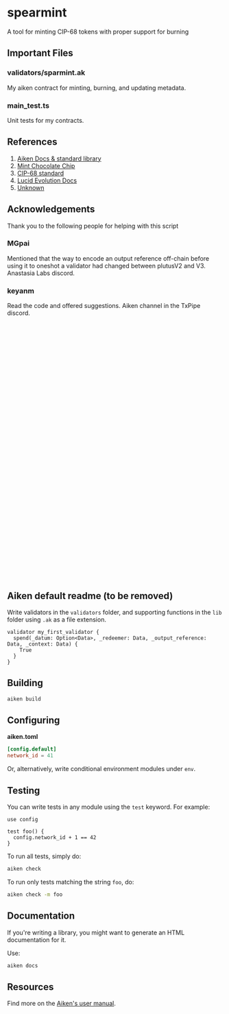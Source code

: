 # spearmint

A tool for minting CIP-68 tokens with proper support for burning

## Important Files

### validators/sparmint.ak

My aiken contract for minting, burning, and updating metadata.

### main_test.ts

Unit tests for my contracts.

## References

1. [Aiken Docs & standard library](https://aiken-lang.github.io/stdlib/)
2. [Mint Chocolate Chip](https://github.com/SundaeSwap-finance/mint-chocolate-chip/blob/main/validators/mint.ak)
3. [CIP-68 standard](https://cips.cardano.org/cip/CIP-68)
4. [Lucid Evolution Docs](https://anastasia-labs.github.io/lucid-evolution/)
5. [Unknown](https://github.com/apea-aiken-batch-2/nollan_mint_ai/blob/2bea4764385071aae2f08525a77aa13581aaccf0/lib/modules/types.ak#L6)

## Acknowledgements

Thank you to the following people for helping with this script

### MGpai

Mentioned that the way to encode an output reference off-chain before using it
to oneshot a validator had changed between plutusV2 and V3. Anastasia Labs
discord.

### keyanm

Read the code and offered suggestions. Aiken channel in the TxPipe discord.

<br/>
<br/>
<br/>
<br/>
<br/>
<br/>
<br/>
<br/>
<br/>
<br/>
<br/>
<br/>
<br/>
<br/>
<br/>
<br/>
<br/>
<br/>
<br/>
<br/>
<br/>
<br/>
<br/>
<br/>
<br/>
<br/>
<br/>
<br/>
<br/>
<br/>
<br/>
<br/>
<br/>
<br/>
<br/>

## Aiken default readme (to be removed)

Write validators in the `validators` folder, and supporting functions in the
`lib` folder using `.ak` as a file extension.

```aiken
validator my_first_validator {
  spend(_datum: Option<Data>, _redeemer: Data, _output_reference: Data, _context: Data) {
    True
  }
}
```

## Building

```sh
aiken build
```

## Configuring

**aiken.toml**

```toml
[config.default]
network_id = 41
```

Or, alternatively, write conditional environment modules under `env`.

## Testing

You can write tests in any module using the `test` keyword. For example:

```aiken
use config

test foo() {
  config.network_id + 1 == 42
}
```

To run all tests, simply do:

```sh
aiken check
```

To run only tests matching the string `foo`, do:

```sh
aiken check -m foo
```

## Documentation

If you're writing a library, you might want to generate an HTML documentation
for it.

Use:

```sh
aiken docs
```

## Resources

Find more on the [Aiken's user manual](https://aiken-lang.org).

